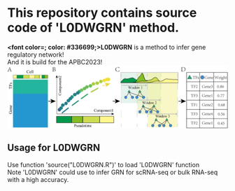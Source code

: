 # This repository contains source code of 'L0DWGRN' method.
<strong><font color=; color: #336699;>L0DWGRN</font></strong> is a method to infer gene regulatory network!<br/>
And it is build for the APBC2023!<br/>
<img src="https://github.com/mengxu98/scGRN-L0/blob/master/workflow/L0DWGRN.png" alt="L0DWGRN"/><br/>

## Usage for L0DWGRN
Use function 'source("L0DWGRN.R")' to load 'L0DWGRN' function<br/>
Note 'L0DWGRN' could use to infer GRN for scRNA-seq or bulk RNA-seq with a high accuracy.
